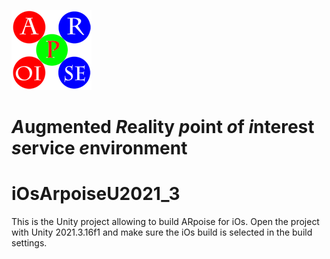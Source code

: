 ![ARpoise Logo](/Assets/Images/arpoise_logo_rgb-128.png)
# *A*ugmented *R*eality *p*oint *o*f *i*nterest *s*ervice *e*nvironment

# iOsArpoiseU2021_3
This is the Unity project allowing to build ARpoise for iOs. Open the project with Unity 2021.3.16f1 and make sure the iOs build is selected in the build settings.
